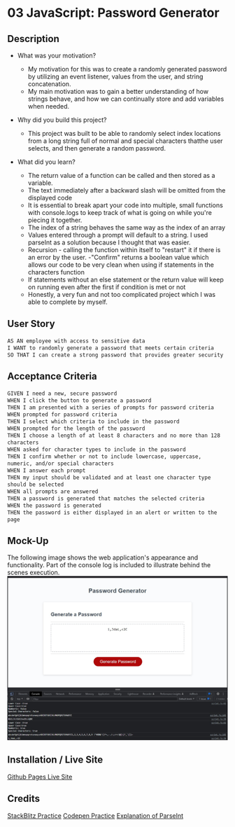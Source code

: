 # 03 JavaScript: Password Generator

## Description

- What was your motivation?
    - My motivation for this was to create a randomly generated password by utilizing an event listener, values from the user, and string concatenation.
    - My main motivation was to gain a better understanding of how strings behave, and how we can continually store and add variables when needed.

- Why did you build this project?
    - This project was built to be able to randomly select index locations from a long string full of normal and special characters thatthe user selects, and then generate a random password.

- What did you learn?
    - The return value of a function can be called and then stored as a variable.
    - The text immediately after a backward slash will be omitted from the displayed code
    - It is essential to break apart your code into multiple, small functions with console.logs to keep track of what is going on while you're piecing it together.
    - The index of a string behaves the same way as the index of an array
    - Values entered through a prompt will default to a string. I used parseInt as a solution because I thought that was easier.
    - Recursion - calling the function within itself to "restart" it if there is an error by the user.
    -"Confirm" returns a boolean value which allows our code to be very clean when using if statements in the characters function
    - If statements without an else statement or the return value will keep on running even after the first if condition is met or not
    - Honestly, a very fun and not too complicated project which I was able to complete by myself.

## User Story

```
AS AN employee with access to sensitive data
I WANT to randomly generate a password that meets certain criteria
SO THAT I can create a strong password that provides greater security
```

## Acceptance Criteria

```
GIVEN I need a new, secure password
WHEN I click the button to generate a password
THEN I am presented with a series of prompts for password criteria
WHEN prompted for password criteria
THEN I select which criteria to include in the password
WHEN prompted for the length of the password
THEN I choose a length of at least 8 characters and no more than 128 characters
WHEN asked for character types to include in the password
THEN I confirm whether or not to include lowercase, uppercase, numeric, and/or special characters
WHEN I answer each prompt
THEN my input should be validated and at least one character type should be selected
WHEN all prompts are answered
THEN a password is generated that matches the selected criteria
WHEN the password is generated
THEN the password is either displayed in an alert or written to the page
```

## Mock-Up

The following image shows the web application's appearance and functionality.
Part of the console log is included to illustrate behind the scenes execution.
![Once the "Generate Password" button is pressed, the user is taken through prompts before being given a randomly generated password".](./Assets/03Challenge%20-%20PW%20Generator.jpg)

## Installation / Live Site

[Github Pages Live Site](https://cjmoye30.github.io/03JavaScript_Challenge/)

## Credits

[StackBlitz Practice](https://stackblitz.com/edit/web-platform-xgikcm?file=styles.css,script.js)
[Codepen Practice](https://codepen.io/cjmoye30/pen/KKBjgpZ?editors=1111)
[Explanation of ParseInt](https://www.webdevelopersnotes.com/the-javascript-prompt-getting-user-input)


